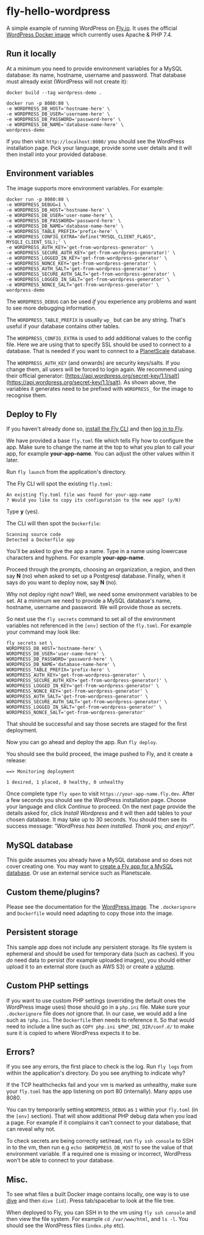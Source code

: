 # fly-hello-wordpress

A simple example of running WordPress on [Fly.io](https://fly.io). It uses the official [WordPress Docker image](https://hub.docker.com/_/wordpress) which currently uses Apache & PHP 7.4.

## Run it locally

At a minimum you need to provide environment variables for a MySQL database: its name, hostname, username and password. That database must already exist (WordPress will not create it):

```
docker build --tag wordpress-demo .

docker run -p 8080:80 \
-e WORDPRESS_DB_HOST='hostname-here' \
-e WORDPRESS_DB_USER='username-here' \
-e WORDPRESS_DB_PASSWORD='password-here' \
-e WORDPRESS_DB_NAME='database-name-here' \
wordpress-demo
```

If you then visit `http://localhost:8080/` you should see the WordPress installation page. Pick your language, provide some user details and it will then install into your provided database.

## Environment variables

The image supports more environment variables. For example:

```
docker run -p 8080:80 \
-e WORDPRESS_DEBUG=1 \
-e WORDPRESS_DB_HOST='hostname-here' \
-e WORDPRESS_DB_USER='user-name-here' \
-e WORDPRESS_DB_PASSWORD='password-here' \
-e WORDPRESS_DB_NAME='database-name-here' \
-e WORDPRESS_TABLE_PREFIX='prefix-here' \
-e WORDPRESS_CONFIG_EXTRA='define("MYSQL_CLIENT_FLAGS", MYSQLI_CLIENT_SSL);' \
-e WORDPRESS_AUTH_KEY='get-from-wordpress-generator' \
-e WORDPRESS_SECURE_AUTH_KEY='get-from-wordpress-generator)' \
-e WORDPRESS_LOGGED_IN_KEY='get-from-wordpress-generator' \
-e WORDPRESS_NONCE_KEY='get-from-wordpress-generator' \
-e WORDPRESS_AUTH_SALT='get-from-wordpress-generator' \
-e WORDPRESS_SECURE_AUTH_SALT='get-from-wordpress-generator' \
-e WORDPRESS_LOGGED_IN_SALT='get-from-wordpress-generator' \
-e WORDPRESS_NONCE_SALT='get-from-wordpress-generator' \
wordpress-demo
```

The `WORDPRESS_DEBUG` can be used _if_ you experience any problems and want to see more debugging information.

The `WORDPRESS_TABLE_PREFIX` is usually `wp_` but can be any string. That's useful if your database contains other tables.

The `WORDPRESS_CONFIG_EXTRA` is used to add additional values to the config file. Here we are using that to specify SSL should be used to connect to a database. That is needed if you want to connect to a [PlanetScale](https://planetscale.com) database.

The `WORDPRESS_AUTH_KEY` (and onwards) are security keys/salts. If you change them, all users will be forced to login again. We recommend using their official generator: [https://api.wordpress.org/secret-key/1.1/salt](https://api.wordpress.org/secret-key/1.1/salt). As shown above, the variables it generates need to be prefixed with `WORDPRESS_` for the image to recognise them.

## Deploy to Fly

If you haven't already done so, [install the Fly CLI](https://fly.io/docs/getting-started/installing-flyctl/) and then [log in to Fly](https://fly.io/docs/getting-started/log-in-to-fly/).

We have provided a base `fly.toml` file which tells Fly how to configure the app. Make sure to change the name at the top to what you plan to call _your_ app, for example **your-app-name**. You can adjust the other values within it later.

Run `fly launch` from the application's directory.

The Fly CLI will spot the existing `fly.toml`:

```
An existing fly.toml file was found for your-app-name
? Would you like to copy its configuration to the new app? (y/N)
```

Type **y** (yes).

The CLI will then spot the `Dockerfile`:

```
Scanning source code
Detected a Dockerfile app
```

You'll be asked to give the app a name. Type in a name using lowercase characters and hyphens. For example **your-app-name**.

Proceed through the prompts, choosing an organization, a region, and then say **N** (no) when asked to set up a Postgresql database. Finally, when it says do you want to deploy now, say **N** (no).

Why not deploy right now? Well, we need some environment variables to be set. At a minimum we need to provide a MySQL database's name, hostname, username and password. We will provide those as secrets.

So next use the `fly secrets` command to set all of the environment variables not referenced in the `[env]` section of the `fly.toml`. For example your command may look like:

```
fly secrets set \
WORDPRESS_DB_HOST='hostname-here' \
WORDPRESS_DB_USER='user-name-here' \
WORDPRESS_DB_PASSWORD='password-here' \
WORDPRESS_DB_NAME='database-name-here' \
WORDPRESS_TABLE_PREFIX='prefix-here' \
WORDPRESS_AUTH_KEY='get-from-wordpress-generator' \
WORDPRESS_SECURE_AUTH_KEY='get-from-wordpress-generator)' \
WORDPRESS_LOGGED_IN_KEY='get-from-wordpress-generator' \
WORDPRESS_NONCE_KEY='get-from-wordpress-generator' \
WORDPRESS_AUTH_SALT='get-from-wordpress-generator' \
WORDPRESS_SECURE_AUTH_SALT='get-from-wordpress-generator' \
WORDPRESS_LOGGED_IN_SALT='get-from-wordpress-generator' \
WORDPRESS_NONCE_SALT='get-from-wordpress-generator'
```

That should be successful and say those secrets are staged for the first deployment.

Now you can go ahead and deploy the app. Run `fly deploy`.

You should see the build proceed, the image pushed to Fly, and it create a release:

```
==> Monitoring deployment

1 desired, 1 placed, 0 healthy, 0 unhealthy
```

Once complete type `fly open` to visit `https://your-app-name.fly.dev`. After a few seconds you should see the WordPress installation page. Choose your language and click _Continue_ to proceed. On the next page provide the details asked for, click _Install Wordpress_ and it will then add tables to your chosen database. It may take up to 30 seconds. You should then see its success message: _"WordPress has been installed. Thank you, and enjoy!"_.

## MySQL database

This guide assumes you already have a MySQL database and so does not cover creating one. You may want to [create a Fly app for a MySQL database](https://fly.io/docs/app-guides/mysql-on-fly/). Or use an external service such as Planetscale.

## Custom theme/plugins?

Please see the documentation for the [WordPress image](https://hub.docker.com/_/wordpress). The `.dockerignore` and `Dockerfile` would need adapting to copy those into the image.

## Persistent storage

This sample app does not include any persistent storage. Its file system is ephemeral and should be used for temporary data (such as caches). If you _do_ need data to persist (for example uploaded images), you should either upload it to an external store (such as AWS S3) or create a [volume](https://fly.io/docs/reference/volumes/).

## Custom PHP settings

If you want to use custom PHP settings (overriding the default ones the WordPress image uses) those should go in a `php.ini` file. Make sure your `.dockerignore` file does _not_ ignore that. In our case, we would add a line such as `!php.ini`. The `Dockerfile` then needs to reference it. So that would need to include a line such as `COPY php.ini $PHP_INI_DIR/conf.d/` to make sure it is copied to where WordPress expects it to be.

## Errors?

If you see any errors, the first place to check is the log. Run `fly logs` from within the application's directory. Do you see anything to indicate why?

If the TCP healthchecks fail and your vm is marked as unhealthy, make sure your `fly.toml` has the app listening on port 80 (internally). Many apps use 8080.

You can try temporarily setting `WORDPRESS_DEBUG` as `1` within your `fly.toml` (in the `[env]` section). That will show additional PHP debug data when you load a page. For example if it complains it can't connect to your database, that can reveal why not.

To check secrets are being correctly set/read, run `fly ssh console` to SSH in to the vm, then run e.g `echo $WORDPRESS_DB_HOST` to see the value of that environment variable. If a required one is missing or incorrect, WordPress won't be able to connect to your database.

## Misc.

To see what files a built Docker image contains locally, one way is to use [dive](https://github.com/wagoodman/dive) and then `dive [id]`. Press tab/spacebar to look at the file tree.

When deployed to Fly, you can SSH in to the vm using `fly ssh console` and then view the file system. For example `cd /var/www/html`, and `ls -l`. You should see the WordPress files (`index.php` etc).
